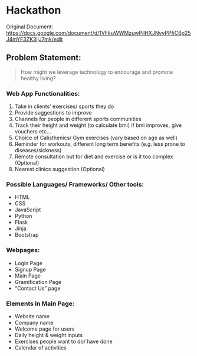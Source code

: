 # Hackathon
Original Document: https://docs.google.com/document/d/1VFkuWWMzuwPilHXJNvyPPfiC6p25J4mYF3ZK3ijJ7mk/edit

## Problem Statement:
> How might we leverage technology to encourage and promote healthy living?

### Web App Functionalities:
1. Take in clients’ exercises/ sports they do
2. Provide suggestions to improve
3. Channels for people in different sports communities
4. Track their height and weight (to calculate bmi) if bmi improves, give vouchers etc...
5. Choice of Calisthenics/ Gym exercises (vary based on age as well)
6. Reminder for workouts, different long term benefits (e.g. less prone to diseases/sickness)
7. Remote consultation but for diet and exercise or is it too complex (Optional)
8. Nearest clinics suggestion (Optional)

### Possible Languages/ Frameworks/ Other tools:
- HTML
- CSS
- JavaScript
- Python
- Flask
- Jinja
- Bootstrap

### Webpages:
- Login Page
- Signup Page
- Main Page
- Gramification Page
- “Contact Us” page

### Elements in Main Page:
- Website name
- Company name
- Welcome page for users
- Daily height & weight inputs
- Exercises people want to do/ have done
- Calendar of activities
